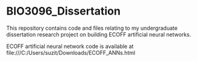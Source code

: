 # BIO3096_Dissertation

This repository contains code and files relating to my undergraduate dissertation research project on building ECOFF artificial neural networks. 

ECOFF artificial neural network code is available at file:///C:/Users/suzit/Downloads/ECOFF_ANNs.html 
